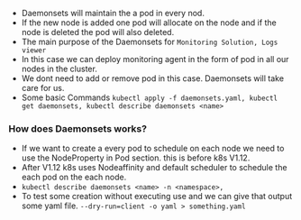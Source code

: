 * Daemonsets will maintain the a pod in every nod.
* If the new node is added one pod will allocate on the node and if the node is deleted the pod will also deleted.
* The main purpose of the Daemonsets for ```Monitoring Solution, Logs viewer```
* In this case we can deploy monitoring agent in the form of pod in all our nodes in the cluster.
* We dont need to add or remove pod in this case. Daemonsets will take care for us.
* Some basic Commands ```kubectl apply -f daemonsets.yaml, kubectl get daemonsets, kubectl describe daemonsets <name>```
### How does Daemonsets works?
* If we want to create a every pod to schedule on each node we need to use the NodeProperty in Pod section.
this is before k8s V1.12.
* After V1.12 k8s uses Nodeaffinity and default scheduler to schedule the each pod on the each node.
* ```kubectl describe daemonsets <name> -n <namespace>,``` 
* To test some creation without executing use and we can give that output some yaml file. ```--dry-run=client -o yaml > something.yaml``` 
